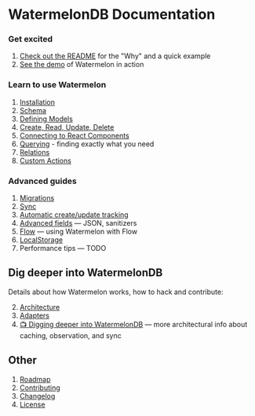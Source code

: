 # WatermelonDB Documentation

### Get excited

1. [Check out the README](../README.md) for the "Why" and a quick example
2. [See the demo](./Demo.md) of Watermelon in action

### Learn to use Watermelon

1. [Installation](./Installation.md)
1. [Schema](./Schema.md)
1. [Defining Models](./Model.md)
1. [Create, Read, Update, Delete](./CRUD.md)
1. [Connecting to React Components](./Components.md)
1. [Querying](./Query.md) - finding exactly what you need
1. [Relations](./Relation.md)
1. [Custom Actions](./Actions.md)

### Advanced guides

1. [Migrations](./Advanced/Migrations.md)
2. [Sync](./Advanced/Sync.md)
3. [Automatic create/update tracking](./Advanced/CreateUpdateTracking.md)
4. [Advanced fields](./Advanced/AdvancedFields.md) — JSON, sanitizers
5. [Flow](./Advanced/Flow.md) — using Watermelon with Flow
6. [LocalStorage](./Advanced/LocalStorage.md)
7. Performance tips — TODO

## Dig deeper into WatermelonDB

Details about how Watermelon works, how to hack and contribute:

2. [Architecture](./Implementation/Architecture.md)
3. [Adapters](./Implementation/Adapters.md)
4. [📺 Digging deeper into WatermelonDB](https://www.youtube.com/watch?v=uFvHURTRLxQ) — more architectural info about caching, observation, and sync

## Other

1. [Roadmap](./Roadmap.md)
1. [Contributing](../CONTRIBUTING.md)
1. [Changelog](../CHANGELOG.md)
1. [License](../LICENSE)
